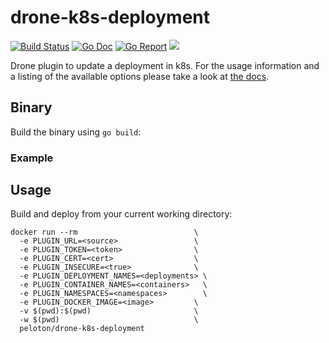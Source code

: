# drone-k8s-deployment

[![Build Status](https://drone.pelo.tech/api/badges/josmo/drone-k8s-deployment/status.svg)](https://drone.pelo.tech/josmo/drone-k8s-deployment)
[![Go Doc](https://godoc.org/github.com/josmo/drone-k8s-deployment?status.svg)](http://godoc.org/github.com/josmo/drone-k8s-deployment)
[![Go Report](https://goreportcard.com/badge/github.com/josmo/drone-k8s-deployment)](https://goreportcard.com/report/github.com/josmo/drone-k8s-deployment)
[![](https://images.microbadger.com/badges/image/peloton/drone-k8s-deployment.svg)](https://microbadger.com/images/peloton/drone-k8s-deployment "Get your own image badge on microbadger.com")

Drone plugin to update a deployment in k8s. For the usage information and a listing of the available options please take a look at [the docs](DOCS.md).

## Binary

Build the binary using `go build`:


### Example

## Usage

Build and deploy from your current working directory:

```
docker run --rm                          \
  -e PLUGIN_URL=<source>                 \
  -e PLUGIN_TOKEN=<token>                \
  -e PLUGIN_CERT=<cert>                  \
  -e PLUGIN_INSECURE=<true>              \
  -e PLUGIN_DEPLOYMENT_NAMES=<deployments> \
  -e PLUGIN_CONTAINER_NAMES=<containers>   \
  -e PLUGIN_NAMESPACES=<namespaces>        \ 
  -e PLUGIN_DOCKER_IMAGE=<image>         \
  -v $(pwd):$(pwd)                       \
  -w $(pwd)                              \
  peloton/drone-k8s-deployment 
```
